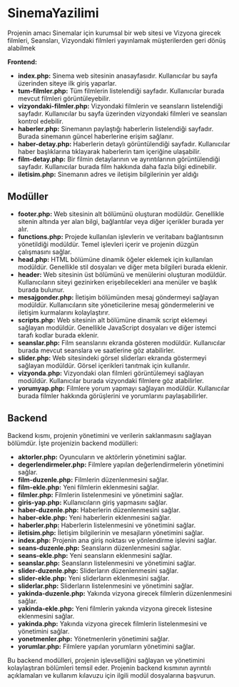 # SinemaYazilimi
Projenin amacı Sinemalar için kurumsal bir web sitesi ve Vizyona girecek filmleri, Seansları, Vizyondaki filmleri yayınlamak müşterilerden geri dönüş alabilmek


**Frontend:**
- **index.php:** Sinema web sitesinin anasayfasıdır. Kullanıcılar bu sayfa üzerinden siteye ilk giriş yaparlar.
- **tum-filmler.php:** Tüm filmlerin listelendiği sayfadır. Kullanıcılar burada mevcut filmleri görüntüleyebilir.
- **vizyondaki-filmler.php:** Vizyondaki filmlerin ve seansların listelendiği sayfadır. Kullanıcılar bu sayfa üzerinden vizyondaki filmleri ve seansları kontrol edebilir.
- **haberler.php:** Sinemanın paylaştığı haberlerin listelendiği sayfadır. Burada sinemanın güncel haberlerine erişim sağlanır.
- **haber-detay.php:** Haberlerin detaylı görüntülendiği sayfadır. Kullanıcılar haber başlıklarına tıklayarak haberlerin tam içeriğine ulaşabilir.
- **film-detay.php:** Bir filmin detaylarının ve ayrıntılarının görüntülendiği sayfadır. Kullanıcılar burada film hakkında daha fazla bilgi edinebilir.
- **iletisim.php:** Sinemanın adres ve iletişim bilgilerinin yer aldığı 

## Modüller 
- **footer.php:**  Web sitesinin alt bölümünü oluşturan modüldür. Genellikle sitenin altında yer alan bilgi, bağlantılar veya diğer içerikler burada yer alır.
- **functions.php:**  Projede kullanılan işlevlerin ve veritabanı bağlantısının yönetildiği modüldür. Temel işlevleri içerir ve projenin düzgün çalışmasını sağlar.
- **head.php:**  HTML <head> bölümüne dinamik öğeler eklemek için kullanılan modüldür. Genellikle stil dosyaları ve diğer meta bilgileri burada eklenir.
- **header:** Web sitesinin üst bölümünü ve menülerini oluşturan modüldür. Kullanıcıların siteyi gezinirken erişebilecekleri ana menüler ve başlık burada bulunur.
- **mesajgonder.php:** İletişim bölümünden mesaj göndermeyi sağlayan modüldür. Kullanıcıların site yöneticilerine mesaj göndermelerini ve iletişim kurmalarını kolaylaştırır.
- **scripts.php:** Web sitesinin alt bölümüne dinamik script eklemeyi sağlayan modüldür. Genellikle JavaScript dosyaları ve diğer istemci tarafı kodlar burada eklenir.
- **seanslar.php:** Film seanslarını ekranda gösteren modüldür. Kullanıcılar burada mevcut seanslara ve saatlerine göz atabilirler.
- **slider.php:** Web sitesindeki görsel sliderları ekranda göstermeyi sağlayan modüldür. Görsel içerikleri tanıtmak için kullanılır.
- **vizyonda.php:**  Vizyondaki olan filmleri görüntülemeyi sağlayan modüldür. Kullanıcılar burada vizyondaki filmlere göz atabilirler.
- **yorumyap.php:**  Filmlere yorum yapmayı sağlayan modüldür. Kullanıcılar burada filmler hakkında görüşlerini ve yorumlarını paylaşabilirler.

## Backend
Backend kısmı, projenin yönetimini ve verilerin saklanmasını sağlayan bölümdür. İşte projenizin backend modülleri:

- **aktorler.php:** Oyuncuların ve aktörlerin yönetimini sağlar.
- **degerlendirmeler.php:** Filmlere yapılan değerlendirmelerin yönetimini sağlar.
- **film-duzenle.php:** Filmlerin düzenlenmesini sağlar.
- **film-ekle.php:** Yeni filmlerin eklenmesini sağlar.
- **filmler.php:** Filmlerin listelenmesini ve yönetimini sağlar.
- **giris-yap.php:** Kullanıcıların giriş yapmasını sağlar.
- **haber-duzenle.php:** Haberlerin düzenlenmesini sağlar.
- **haber-ekle.php:** Yeni haberlerin eklenmesini sağlar.
- **haberler.php:** Haberlerin listelenmesini ve yönetimini sağlar.
- **iletisim.php:** İletişim bilgilerinin ve mesajların yönetimini sağlar.
- **index.php:** Projenin ana giriş noktası ve yönlendirme işlevini sağlar.
- **seans-duzenle.php:** Seansların düzenlenmesini sağlar.
- **seans-ekle.php:** Yeni seansların eklenmesini sağlar.
- **seanslar.php:** Seansların listelenmesini ve yönetimini sağlar.
- **slider-duzenle.php:** Sliderların düzenlenmesini sağlar.
- **slider-ekle.php:** Yeni sliderların eklenmesini sağlar.
- **sliderlar.php:** Sliderların listelenmesini ve yönetimini sağlar.
- **yakinda-duzenle.php:** Yakında vizyona girecek filmlerin düzenlenmesini sağlar.
- **yakinda-ekle.php:** Yeni filmlerin yakında vizyona girecek listesine eklenmesini sağlar.
- **yakinda.php:** Yakında vizyona girecek filmlerin listelenmesini ve yönetimini sağlar.
- **yonetmenler.php:** Yönetmenlerin yönetimini sağlar.
- **yorumlar.php:** Filmlere yapılan yorumların yönetimini sağlar.

Bu backend modülleri, projenin işlevselliğini sağlayan ve yönetimini kolaylaştıran bölümleri temsil eder. Projenin backend kısmının ayrıntılı açıklamaları ve kullanım kılavuzu için ilgili modül dosyalarına başvurun.
